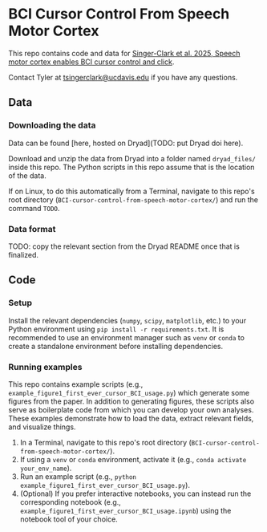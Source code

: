 # BCI Cursor Control From Speech Motor Cortex

This repo contains code and data for [Singer-Clark et al. 2025, Speech motor cortex enables BCI cursor control and click](https://doi.org/10.1088/1741-2552/add0e5).

Contact Tyler at tsingerclark@ucdavis.edu if you have any questions.

## Data

### Downloading the data

Data can be found [here, hosted on Dryad](TODO: put Dryad doi here).

Download and unzip the data from Dryad into a folder named `dryad_files/` inside this repo. The Python scripts in this repo assume that is the location of the data.

If on Linux, to do this automatically from a Terminal, navigate to this repo's root directory (`BCI-cursor-control-from-speech-motor-cortex/`) and run the command `TODO`.

### Data format

TODO: copy the relevant section from the Dryad README once that is finalized.

## Code

### Setup

Install the relevant dependencies (`numpy`, `scipy`, `matplotlib`, etc.) to your Python environment using `pip install -r requirements.txt`. It is recommended to use an environment manager such as `venv` or `conda` to create a standalone environment before installing dependencies.

### Running examples

This repo contains example scripts (e.g., `example_figure1_first_ever_cursor_BCI_usage.py`) which generate some figures from the paper. In addition to generating figures, these scripts also serve as boilerplate code from which you can develop your own analyses. These examples demonstrate how to load the data, extract relevant fields, and visualize things.

1. In a Terminal, navigate to this repo's root directory (`BCI-cursor-control-from-speech-motor-cortex/`).
2. If using a `venv` or `conda` environment, activate it (e.g., `conda activate your_env_name`).
3. Run an example script (e.g., `python example_figure1_first_ever_cursor_BCI_usage.py`).
4. (Optional) If you prefer interactive notebooks, you can instead run the corresponding notebook (e.g., `example_figure1_first_ever_cursor_BCI_usage.ipynb`) using the notebook tool of your choice.

